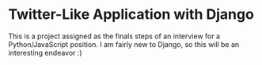 # Twitter-Like Application with Django

This is a project assigned as the finals steps of an interview for a Python/JavaScript position. I am fairly new to Django, so this will be an interesting endeavor :)
